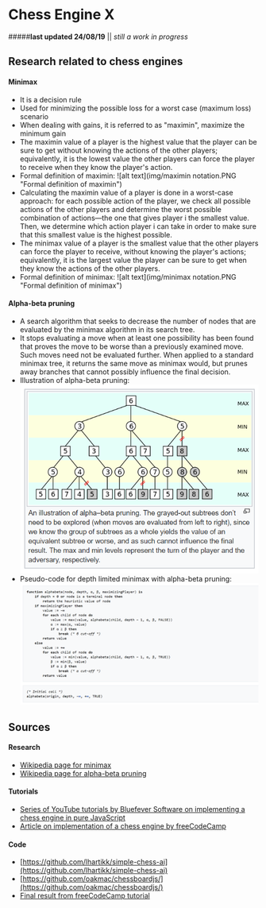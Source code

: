 # Chess Engine X

#####**last updated 24/08/19** || *still a work in progress*

Research related to chess engines
------

#### Minimax
+ It is a decision rule
+ Used for minimizing the possible loss for a worst case (maximum loss) scenario
+ When dealing with gains, it is referred to as "maximin", maximize the minimum gain
+ The maximin value of a player is the highest value that the player can be sure to get without knowing the actions of the other players; equivalently, it is the lowest value the other players can force the player to receive when they know the player's action.
+ Formal definition of maximin: ![alt text](img/maximin notation.PNG "Formal definition of maximin")
+ Calculating the maximin value of a player is done in a worst-case approach: for each possible action of the player, we check all possible actions of the other players and determine the worst possible combination of actions—the one that gives player i the smallest value. Then, we determine which action player i can take in order to make sure that this smallest value is the highest possible.
+ The minimax value of a player is the smallest value that the other players can force the player to receive, without knowing the player's actions; equivalently, it is the largest value the player can be sure to get when they know the actions of the other players.
+ Formal definition of minimax: ![alt text](img/minimax notation.PNG "Formal definition of minimax")

#### Alpha-beta pruning
+ A search algorithm that seeks to decrease the number of nodes that are evaluated by the minimax algorithm in its search tree.
+ It stops evaluating a move when at least one possibility has been found that proves the move to be worse than a previously examined move. Such moves need not be evaluated further. When applied to a standard minimax tree, it returns the same move as minimax would, but prunes away branches that cannot possibly influence the final decision.
+ Illustration of alpha-beta pruning: ![alt text](img/alpha-beta%20pruning%201.PNG "Illustration of alpha-beta pruning")
+ Pseudo-code for depth limited minimax with alpha-beta pruning: ![alt text](img/alpha-beta%20pruning%202.PNG "Pseudo-code for depth limited minimax with alpha-beta pruning")

Sources
------

#### Research
+ [Wikipedia page for minimax](https://en.wikipedia.org/wiki/Minimax)
+ [Wikipedia page for alpha-beta pruning](https://en.wikipedia.org/wiki/Alpha%E2%80%93beta_pruning)

#### Tutorials
+ [Series of YouTube tutorials by Bluefever Software on implementing a chess engine in pure JavaScript](https://www.youtube.com/watch?v=2eA0bD3wV3Q "First video")
+ [Article on implementation of a chess engine by freeCodeCamp](https://en.wikipedia.org/wiki/Alpha%E2%80%93beta_pruning)

#### Code
+ [https://github.com/lhartikk/simple-chess-ai](https://github.com/lhartikk/simple-chess-ai)
+ [https://github.com/oakmac/chessboardjs/](https://github.com/oakmac/chessboardjs/)
+ [Final result from freeCodeCamp tutorial](https://jsfiddle.net/q76uzxwe/1/)
